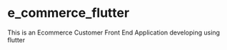 # e_commerce_flutter
This is an Ecommerce Customer Front End Application   developing using flutter
